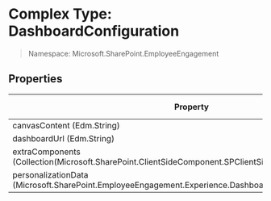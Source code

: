 # Complex Type: DashboardConfiguration

> Namespace: Microsoft.SharePoint.EmployeeEngagement

## Properties

Property | SPO | SP 2019 | SP 2016 | SP 2013
----------|:---:|:-------:|:-------:|:-------:
canvasContent (Edm.String) | ✅ | ❌ | ❌ | ❌
dashboardUrl (Edm.String) | ✅ | ❌ | ❌ | ❌
extraComponents (Collection(Microsoft.SharePoint.ClientSideComponent.SPClientSideComponentQueryResult)) | ✅ | ❌ | ❌ | ❌
personalizationData (Microsoft.SharePoint.EmployeeEngagement.Experience.DashboardContent) | ✅ | ❌ | ❌ | ❌